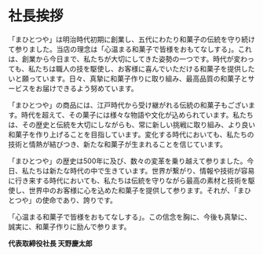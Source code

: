 # 社長挨拶

「まひとつや」は明治時代初期に創業し、五代にわたり和菓子の伝統を守り続けて参りました。当店の理念は「心温まる和菓子で皆様をおもてなしする」。これは、創業から今日まで、私たちが大切にしてきた姿勢の一つです。時代が変わっても、私たちは職人の技を駆使し、お客様に喜んでいただける和菓子を提供したいと願っています。日々、真摯に和菓子作りに取り組み、最高品質の和菓子とサービスをお届けできるよう努めています。

「まひとつや」の商品には、江戸時代から受け継がれる伝統の和菓子もございます。時代を超えて、その菓子には様々な物語や文化が込められています。私たちは、その歴史と伝統を大切にしながらも、常に新しい挑戦に取り組み、より良い和菓子を作り上げることを目指しています。変化する時代においても、私たちの技術と情熱が結びつき、新たな和菓子が生まれることを信じています。

「まひとつや」の歴史は500年に及び、数々の変革を乗り越えて参りました。今日、私たちは新たな時代の中で生きています。世界が繋がり、情報や技術が容易に行き来する時代においても、私たちは伝統を守りながら最高の素材と技術を駆使し、世界中のお客様に心を込めた和菓子を提供して参ります。それが、「まひとつや」の使命であり、誇りです。

「心温まる和菓子で皆様をおもてなしする」。この信念を胸に、今後も真摯に、誠実に、和菓子作りに励んで参ります。

**代表取締役社長 天野慶太郎**
